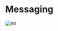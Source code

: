 # Messaging 

![Alt](https://repobeats.axiom.co/api/embed/c65d0d7a31bd297682d7632af78f2f3dc47688db.svg "Repobeats analytics image")
